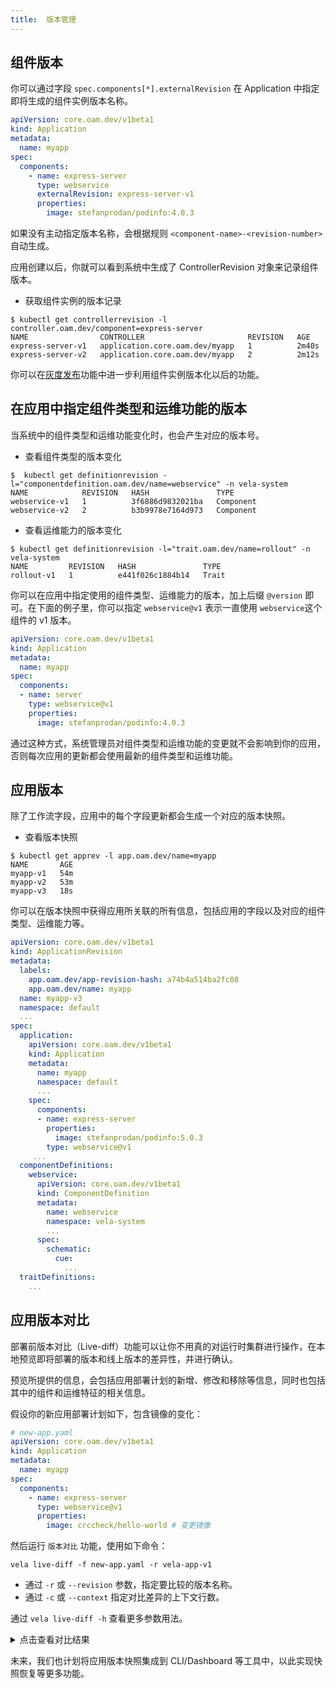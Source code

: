 ```yaml
---
title:  版本管理
---
```


## 组件版本

你可以通过字段 `spec.components[*].externalRevision` 在 Application 中指定即将生成的组件实例版本名称。

```yaml
apiVersion: core.oam.dev/v1beta1
kind: Application
metadata:
  name: myapp
spec:
  components:
    - name: express-server
      type: webservice
      externalRevision: express-server-v1
      properties:
        image: stefanprodan/podinfo:4.0.3
```

如果没有主动指定版本名称，会根据规则 `<component-name>-<revision-number>` 自动生成。

应用创建以后，你就可以看到系统中生成了 ControllerRevision 对象来记录组件版本。

* 获取组件实例的版本记录

```shell
$ kubectl get controllerrevision -l controller.oam.dev/component=express-server
NAME                CONTROLLER                       REVISION   AGE
express-server-v1   application.core.oam.dev/myapp   1          2m40s
express-server-v2   application.core.oam.dev/myapp   2          2m12s
```

你可以在[灰度发布](./traits/rollout)功能中进一步利用组件实例版本化以后的功能。

## 在应用中指定组件类型和运维功能的版本

当系统中的组件类型和运维功能变化时，也会产生对应的版本号。

* 查看组件类型的版本变化

```shell
$  kubectl get definitionrevision -l="componentdefinition.oam.dev/name=webservice" -n vela-system
NAME            REVISION   HASH               TYPE
webservice-v1   1          3f6886d9832021ba   Component
webservice-v2   2          b3b9978e7164d973   Component
```

* 查看运维能力的版本变化

```shell
$ kubectl get definitionrevision -l="trait.oam.dev/name=rollout" -n vela-system
NAME         REVISION   HASH               TYPE
rollout-v1   1          e441f026c1884b14   Trait
```

你可以在应用中指定使用的组件类型、运维能力的版本，加上后缀 `@version` 即可。在下面的例子里，你可以指定 `webservice@v1` 表示一直使用 `webservice`这个组件的 v1 版本。

```yaml
apiVersion: core.oam.dev/v1beta1
kind: Application
metadata:
  name: myapp
spec:
  components:
  - name: server
    type: webservice@v1
    properties:
      image: stefanprodan/podinfo:4.0.3
```

通过这种方式，系统管理员对组件类型和运维功能的变更就不会影响到你的应用，否则每次应用的更新都会使用最新的组件类型和运维功能。

## 应用版本

除了工作流字段，应用中的每个字段更新都会生成一个对应的版本快照。

* 查看版本快照

```shell
$ kubectl get apprev -l app.oam.dev/name=myapp
NAME       AGE
myapp-v1   54m
myapp-v2   53m
myapp-v3   18s
```

你可以在版本快照中获得应用所关联的所有信息，包括应用的字段以及对应的组件类型、运维能力等。

```yaml
apiVersion: core.oam.dev/v1beta1
kind: ApplicationRevision
metadata:
  labels:
    app.oam.dev/app-revision-hash: a74b4a514ba2fc08
    app.oam.dev/name: myapp
  name: myapp-v3
  namespace: default
  ...
spec:
  application:
    apiVersion: core.oam.dev/v1beta1
    kind: Application
    metadata:
      name: myapp
      namespace: default
      ...
    spec:
      components:
      - name: express-server
        properties:
          image: stefanprodan/podinfo:5.0.3
        type: webservice@v1
     ...
  componentDefinitions:
    webservice:
      apiVersion: core.oam.dev/v1beta1
      kind: ComponentDefinition
      metadata:
        name: webservice
        namespace: vela-system
        ...
      spec:
        schematic:
          cue:
            ...
  traitDefinitions:
    ...
```

## 应用版本对比

部署前版本对比（Live-diff）功能可以让你不用真的对运行时集群进行操作，在本地预览即将部署的版本和线上版本的差异性，并进行确认。

预览所提供的信息，会包括应用部署计划的新增、修改和移除等信息，同时也包括其中的组件和运维特征的相关信息。

假设你的新应用部署计划如下，包含镜像的变化：

```yaml
# new-app.yaml
apiVersion: core.oam.dev/v1beta1
kind: Application
metadata:
  name: myapp
spec:
  components:
    - name: express-server
      type: webservice@v1
      properties:
        image: crccheck/hello-world # 变更镜像
```

然后运行 `版本对比` 功能，使用如下命令：

```shell
vela live-diff -f new-app.yaml -r vela-app-v1
```

* 通过 `-r` 或 `--revision` 参数，指定要比较的版本名称。
* 通过 `-c` 或 `--context` 指定对比差异的上下文行数。

通过 `vela live-diff -h` 查看更多参数用法。

<details><summary> 点击查看对比结果 </summary>

```bash
---
# Application (myapp) has been modified(*)
---
  apiVersion: core.oam.dev/v1beta1
  kind: Application
  metadata:
-   annotations:
-     kubectl.kubernetes.io/last-applied-configuration: |
-       {"apiVersion":"core.oam.dev/v1beta1","kind":"Application","metadata":{"annotations":{},"name":"myapp","namespace":"default"},"spec":{"components":[{"externalRevision":"express-server-v1","name":"express-server","properties":{"image":"stefanprodan/podinfo:4.0.3"},"type":"webservice"}]}}
    creationTimestamp: null
-   finalizers:
-   - app.oam.dev/resource-tracker-finalizer
    name: myapp
    namespace: default
  spec:
    components:
-   - externalRevision: express-server-v1
-     name: express-server
+   - name: express-server
      properties:
-       image: stefanprodan/podinfo:4.0.3
-     type: webservice
+       image: crccheck/hello-world
+     type: webservice@v1
  status:
    rollout:
      batchRollingState: ""
      currentBatch: 0
      lastTargetAppRevision: ""
      rollingState: ""
      upgradedReadyReplicas: 0
      upgradedReplicas: 0

---
## Component (express-server) has been modified(*)
---
  apiVersion: apps/v1
  kind: Deployment
  metadata:
-   annotations:
-     kubectl.kubernetes.io/last-applied-configuration: |
-       {"apiVersion":"core.oam.dev/v1beta1","kind":"Application","metadata":{"annotations":{},"name":"myapp","namespace":"default"},"spec":{"components":[{"externalRevision":"express-server-v1","name":"express-server","properties":{"image":"stefanprodan/podinfo:4.0.3"},"type":"webservice"}]}}
+   annotations: {}
    labels:
      app.oam.dev/appRevision: ""
      app.oam.dev/component: express-server
      app.oam.dev/name: myapp
      app.oam.dev/resourceType: WORKLOAD
-     workload.oam.dev/type: webservice
+     workload.oam.dev/type: webservice-v1
    name: express-server
    namespace: default
  spec:
    selector:
      matchLabels:
        app.oam.dev/component: express-server
    template:
      metadata:
        labels:
          app.oam.dev/component: express-server
          app.oam.dev/revision: KUBEVELA_COMPONENT_REVISION_PLACEHOLDER
      spec:
        containers:
-       - image: stefanprodan/podinfo:4.0.3
+       - image: crccheck/hello-world
          name: express-server
          ports:
          - containerPort: 80
```

</details>

未来，我们也计划将应用版本快照集成到 CLI/Dashboard 等工具中，以此实现快照恢复等更多功能。
